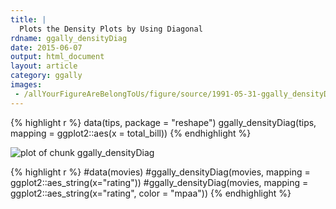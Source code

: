 ```yaml
---
title: |
  Plots the Density Plots by Using Diagonal
rdname: ggally_densityDiag
date: 2015-06-07
output: html_document
layout: article
category: ggally
images:
 - /allYourFigureAreBelongToUs/figure/source/1991-05-31-ggally_densityDiag/ggally_densityDiag-1.png
---
```





{% highlight r %}
data(tips, package = "reshape")
 ggally_densityDiag(tips, mapping = ggplot2::aes(x = total_bill))
{% endhighlight %}

![plot of chunk ggally_densityDiag](/allYourFigureAreBelongToUs/figure/source/1991-05-31-ggally_densityDiag/ggally_densityDiag-1.png) 

{% highlight r %}
 #data(movies)
 #ggally_densityDiag(movies, mapping = ggplot2::aes_string(x="rating"))
 #ggally_densityDiag(movies, mapping = ggplot2::aes_string(x="rating", color = "mpaa"))
{% endhighlight %}